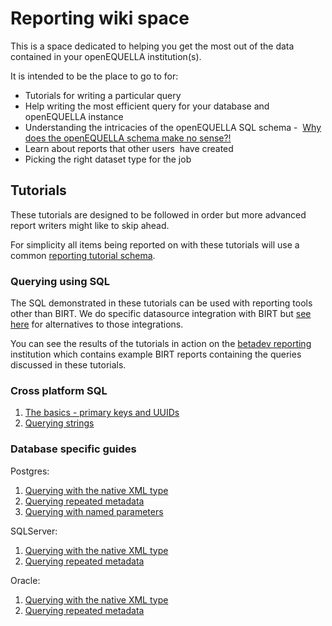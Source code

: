 # Reporting wiki space

This is a space dedicated to helping you get the most out of the data 
contained in your openEQUELLA institution(s).

It is intended to be the place to go to for:

-   Tutorials for writing a particular query
-   Help writing the most efficient query for your database and openEQUELLA
 instance
-   Understanding the intricacies of the openEQUELLA SQL schema - 
[Why does the openEQUELLA schema make no sense?!](SchemaDesign.md)
-   Learn about reports that other users  have created
-   Picking the right dataset type for the job

## Tutorials

These tutorials are designed to be followed in order but more advanced 
report writers might like to skip ahead. 

For simplicity all items being reported on with these tutorials will use a 
common [reporting tutorial schema](ReportingTutorialSchema.md).

### Querying using SQL

The SQL demonstrated in these tutorials can be used with reporting tools other than BIRT. 
We do specific datasource integration with BIRT but [see here](WithoutBIRT.md) for 
alternatives to those integrations.

You can see the results of the tutorials in action on the [betadev reporting](https://betadev.equella.net/reports/access/reports.do) 
institution which contains example BIRT reports containing the queries discussed in 
these tutorials.   

### Cross platform SQL

1. [The basics - primary keys and UUIDs](TheBasics.md)
1. [Querying strings](QueryingStrings.md)

### Database specific guides

Postgres:
1. [Querying with the native XML type](postgres/QueryingXMLType.md)
1. [Querying repeated metadata](postgres/RepeatedMetadata.md)
1. [Querying with named parameters](postgres/NamingParameters.md)

SQLServer:
1. [Querying with the native XML type](sqlserver/QueryingXMLType.md)
1. [Querying repeated metadata](sqlserver/RepeatedMetadata.md)

Oracle:
1. [Querying with the native XML type](oracle/QueryingXMLType.md)
1. [Querying repeated metadata](oracle/RepeatedMetadata.md)
